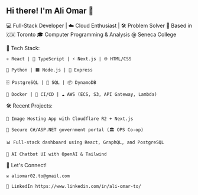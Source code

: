 ## Hi there! I'm Ali Omar 👋
💻 Full-Stack Developer | ☁️ Cloud Enthusiast | 🛠 Problem Solver
📍 Based in  🇨🇦 Toronto
🎓 Computer Programming & Analysis @ Seneca College

<!--
**AliOmarTO/AliOmarTO** is a ✨ _special_ ✨ repository because its `README.md` (this file) appears on your GitHub profile.

Here are some ideas to get you started:

- 🔭 I’m currently working on ...
- 🌱 I’m currently learning ...
- 👯 I’m looking to collaborate on ...
- 🤔 I’m looking for help with ...
- 💬 Ask me about ...
- 📫 How to reach me: ...
- 😄 Pronouns: ...
- ⚡ Fun fact: ...
-->

🧰 Tech Stack:

    ⚛️ React | 🧪 TypeScript | ⚡ Next.js | 🌐 HTML/CSS

    🐍 Python | 🟫 Node.js | 🚀 Express

    🗄️ PostgreSQL | 🧾 SQL | 📦 DynamoDB

    🐳 Docker | 🔁 CI/CD | ☁️ AWS (ECS, S3, API Gateway, Lambda)

🛠 Recent Projects:

    📸 Image Hosting App with Cloudflare R2 + Next.js

    🔐 Secure C#/ASP.NET government portal (🏛️ OPS Co-op)

    📊 Full-stack dashboard using React, GraphQL, and PostgreSQL

    🤖 AI Chatbot UI with OpenAI & Tailwind

💬 Let's Connect!

    ✉️ aliomar02.to@gmail.com

    🔗 LinkedIn https://www.linkedin.com/in/ali-omar-to/
